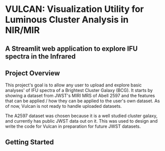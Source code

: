 # VULCAN: Visualization Utility for Luminous Cluster Analysis in NIR/MIR
## A Streamlit web application to explore IFU spectra in the Infrared

## Project Overview

This project's goal is to allow any user to upload and explore basic analyses' of IFU spectra of a Brightest Cluster Galaxy (BCG). It starts by showing a dataset from JWST's MIRI MRS of Abell 2597 and the features that can be applied / how they can be applied to the user's own dataset. As of now, Vulcan is not ready to handle uploaded datasets. 

The A2597 dataset was chosen because it is a well studied cluster galaxy, and currently has public JWST data out on it. This was used to design and write the code for Vulcan in preparation for future JWST datasets. 

## Getting Started

## 
